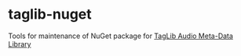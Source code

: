 taglib-nuget
============
Tools for maintenance of NuGet package for [TagLib Audio Meta-Data Library](http://taglib.github.io/)
